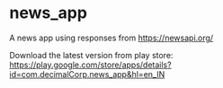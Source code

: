 # news_app
A news app using responses from https://newsapi.org/

Download the latest version from play store: https://play.google.com/store/apps/details?id=com.decimalCorp.news_app&hl=en_IN

